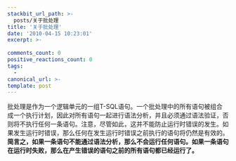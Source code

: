 ```yaml
---
stackbit_url_path: >-
  posts/关于批处理
title: '关于批处理'
date: '2010-04-15 10:23:01'
excerpt: >-
  
comments_count: 0
positive_reactions_count: 0
tags: 
  - 
canonical_url: >-
template: post
---
```

<p>批处理是作为一个逻辑单元的一组T-SQL语句。一个批处理中的所有语句被组合成一个执行计划，因此对所有语句一起进行语法分析，并且必须通过语法验证，否则将不执行任何一条语句。注意，尽管如此，这并不能防止运行时错误的发生。如果发生运行时错误，那么任何在发生运行时错误之前执行的语句将仍然是有效的。<strong>简言之，如果一条语句不能通过语法分析，那么不会运行任何语句。如果一条语句在运行时失败，那么在产生错误的语句之前的所有语句都已经运行了。</strong></p>
